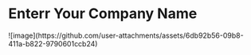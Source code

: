 <h1>Enterr Your Company Name</h1>
![image](https://github.com/user-attachments/assets/6db92b56-09b8-411a-b822-9790601ccb24)
